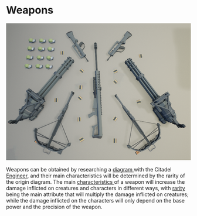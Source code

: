 # Weapons

![](<../.gitbook/assets/weapons (1).png>)

Weapons can be obtained by researching a [diagram ](diagramas.md)with the Citadel [Engineer](ingeniero.md), and their main characteristics will be determined by the rarity of the origin diagram. The main [characteristics ](tipos-de-articulos.md#attributes)of a weapon will increase the damage inflicted on creatures and characters in different ways, with [rarity ](rareza-de-objetos.md)being the main attribute that will multiply the damage inflicted on creatures; while the damage inflicted on the characters will only depend on the base power and the precision of the weapon.
